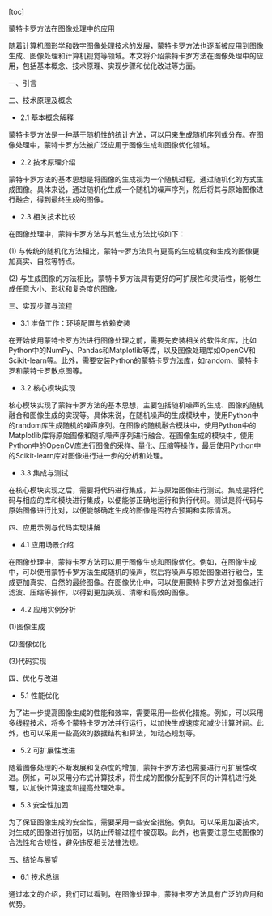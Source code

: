 
[toc]                    
                
                
蒙特卡罗方法在图像处理中的应用

随着计算机图形学和数字图像处理技术的发展，蒙特卡罗方法也逐渐被应用到图像生成、图像处理和计算机视觉等领域。本文将介绍蒙特卡罗方法在图像处理中的应用，包括基本概念、技术原理、实现步骤和优化改进等方面。

一、引言

二、技术原理及概念

- 2.1 基本概念解释

蒙特卡罗方法是一种基于随机性的统计方法，可以用来生成随机序列或分布。在图像处理中，蒙特卡罗方法被广泛应用于图像生成和图像优化领域。

- 2.2 技术原理介绍

蒙特卡罗方法的基本思想是将图像的生成视为一个随机过程，通过随机化的方式生成图像。具体来说，通过随机化生成一个随机的噪声序列，然后将其与原始图像进行融合，得到最终生成的图像。

- 2.3 相关技术比较

在图像处理中，蒙特卡罗方法与其他生成方法比较如下：

(1) 与传统的随机化方法相比，蒙特卡罗方法具有更高的生成精度和生成的图像更加真实、自然等特点。

(2) 与生成图像的方法相比，蒙特卡罗方法具有更好的可扩展性和灵活性，能够生成任意大小、形状和复杂度的图像。

三、实现步骤与流程

- 3.1 准备工作：环境配置与依赖安装

在开始使用蒙特卡罗方法进行图像处理之前，需要先安装相关的软件和库，比如Python中的NumPy、Pandas和Matplotlib等库，以及图像处理库如OpenCV和Scikit-learn等。此外，需要安装Python的蒙特卡罗方法库，如random、蒙特卡罗和蒙特卡罗散点图等。

- 3.2 核心模块实现

核心模块实现了蒙特卡罗方法的基本思想，主要包括随机噪声的生成、图像的随机融合和图像生成的实现等。具体来说，在随机噪声的生成模块中，使用Python中的random库生成随机的噪声序列。在图像的随机融合模块中，使用Python中的Matplotlib库将原始图像和随机噪声序列进行融合。在图像生成的模块中，使用Python中的OpenCV库进行图像的采样、量化、压缩等操作，最后使用Python中的Scikit-learn库对图像进行进一步的分析和处理。

- 3.3 集成与测试

在核心模块实现之后，需要将代码进行集成，并与原始图像进行测试。集成是将代码与相应的库和模块进行集成，以便能够正确地运行和执行代码。测试是将代码与原始图像进行比对，以便能够确定生成的图像是否符合预期和实际情况。

四、应用示例与代码实现讲解

- 4.1 应用场景介绍

在图像处理中，蒙特卡罗方法可以用于图像生成和图像优化。例如，在图像生成中，可以使用蒙特卡罗方法生成随机的噪声，然后将噪声与原始图像进行融合，生成更加真实、自然的最终图像。在图像优化中，可以使用蒙特卡罗方法对图像进行滤波、压缩等操作，以得到更加美观、清晰和高效的图像。

- 4.2 应用实例分析

(1)图像生成

(2)图像优化

(3)代码实现

四、优化与改进

- 5.1 性能优化

为了进一步提高图像生成的性能和效率，需要采用一些优化措施。例如，可以采用多线程技术，将多个蒙特卡罗方法并行运行，以加快生成速度和减少计算时间。此外，也可以采用一些高效的数据结构和算法，如动态规划等。

- 5.2 可扩展性改进

随着图像处理的不断发展和复杂度的增加，蒙特卡罗方法也需要进行可扩展性改进。例如，可以采用分布式计算技术，将生成的图像分配到不同的计算机进行处理，以加快计算速度和提高处理效率。

- 5.3 安全性加固

为了保证图像生成的安全性，需要采用一些安全措施。例如，可以采用加密技术，对生成的图像进行加密，以防止传输过程中被窃取。此外，也需要注意生成图像的合法性和合规性，避免违反相关法律法规。

五、结论与展望

- 6.1 技术总结

通过本文的介绍，我们可以看到，在图像处理中，蒙特卡罗方法具有广泛的应用和优势。

